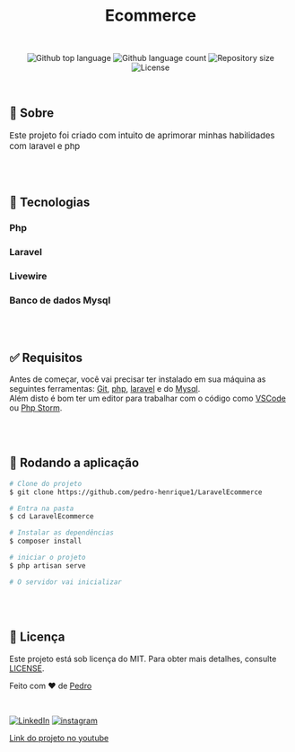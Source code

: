 <h1 style="text-align:center">Ecommerce</h1>
<br>
<p align="center">
  <img alt="Github top language" src="https://img.shields.io/github/languages/top/pedro-henrique1/LaravelEcommerce?color=56BEB8">

  <img alt="Github language count" src="https://img.shields.io/github/languages/count/pedro-henrique1/LaravelEcommerce?color=56BEB8">

  <img alt="Repository size" src="https://img.shields.io/github/repo-size/pedro-henrique1/LaravelEcommerce?color=56BEB8">

  <img alt="License" src="https://img.shields.io/github/license/pedro-henrique1/LaravelEcommerce?color=56BEB8">
</p>
<br>

## :dart: Sobre

<p style="font-size:15px">Este projeto foi criado com intuito de aprimorar minhas habilidades com laravel e php</p>
<br>
<br>

## :rocket: Tecnologias

<h3><strong>Php</strong></h3>
<h3><strong>Laravel</strong></h3>
<h3><strong>Livewire</strong></h3>
<h3>Banco de dados <strong>Mysql</strong></h3>

<br>
<br>

## :white_check_mark: Requisitos

Antes de começar, você vai precisar ter instalado em sua máquina as seguintes ferramentas:
[Git](https://git-scm.com), [php](https://www.php.net/), [laravel](https://laravel.com/docs/8.x) e do [Mysql](https://www.mysql.com/). <br>
Além disto é bom ter um editor para trabalhar com o código como [VSCode](https://code.visualstudio.com/) ou
[Php Storm](https://www.jetbrains.com/phpstorm/).

<br>
<br>

## :checkered_flag: Rodando a aplicação

```bash
# Clone do projeto
$ git clone https://github.com/pedro-henrique1/LaravelEcommerce

# Entra na pasta
$ cd LaravelEcommerce

# Instalar as dependências
$ composer install

# iniciar o projeto
$ php artisan serve

# O servidor vai inicializar
```

<br>
<br>

## :memo: Licença

Este projeto está sob licença do MIT. Para obter mais detalhes, consulte [LICENSE](LICENSE.md).

Feito com ❤️ de <a href="https://github.com/pedro-henrique1" target="_blank">Pedro</a>

&#xa0;

[![LinkedIn](https://img.shields.io/badge/-LINKEDIN-0077B5?style=for-the-badge&logo=linkedin&logoColor=white)](https://www.linkedin.com/in/pedro-henrique-silva-rodrigues-0544ab199/) [![instagram](https://img.shields.io/badge/instagram-%23E4405F.svg?&style=for-the-badge&logo=instagram&logoColor=white)](https://www.instagram.com/pedro_henrique_dev/)

[Link do projeto no youtube](https://www.youtube.com/playlist?list=PLz_YkiqIHesvPtvLl2Wz5FtuW44dBt199)
